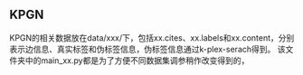 ## KPGN
KPGN的相关数据放在data/xxx/下，包括xx.cites、xx.labels和xx.content，分别表示边信息、真实标签和伪标签信息，伪标签信息通过k-plex-serach得到。
该文件夹中的main_xx.py都是为了方便不同数据集调参稍作改变得到的，
